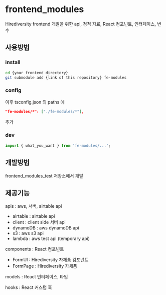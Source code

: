 # frontend_modules

Hirediversity frontend 개발을 위한 api, 정적 자료, React 컴포넌트, 인터페이스, 변수

## 사용방법

### install

```bash
cd {your frontend directory}
git submodule add {link of this repository} fe-modules
```

### config

이후 tsconfig.json 의 paths 에

```json
"fe-modules/*": ["./fe-modules/*"],
```

추가

### dev

```typescript
import { what_you_want } from 'fe-modules/...';
```

## 개발방법

frontend_modules_test 저장소에서 개발

## 제공기능

apis : aws, 서버, airtable api

- airtable : airtable api
- client : client side 서버 api
- dynamoDB : aws dynamoDB api
- s3 : aws s3 api
- lambda : aws test api (temporary api)

components : React 컴포넌트

- FormUI : Hirediversity 자체폼 컴포넌트
- FormPage : Hirediversity 자체폼

models : React 인터페이스, 타입

hooks : React 커스텀 훅
